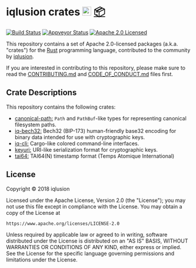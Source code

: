 # iqlusion crates <a href="https://www.iqlusion.io"><img src="https://storage.googleapis.com/iqlusion-prod-web-assets/img/logo/iqlusion-rings-sm.png" alt="iqlusion" width="24" height="24"></a> <a href="https://crates.io">📦</a>

[![Build Status][build-image]][build-link]
[![Appveyor Status][appveyor-image]][appveyor-link]
[![Apache 2.0 Licensed][license-image]][license-link]

[build-image]: https://circleci.com/gh/iqlusioninc/crates.svg?style=shield
[build-link]: https://circleci.com/gh/iqlusioninc/crates
[appveyor-image]: https://ci.appveyor.com/api/projects/status/1ua33q2njho24e9h?svg=true
[appveyor-link]: https://ci.appveyor.com/project/tony-iqlusion/crates
[license-image]: https://img.shields.io/badge/license-Apache2.0-blue.svg
[license-link]: https://github.com/iqlusioninc/crates/blob/master/LICENSE

This repository contains a set of Apache 2.0-licensed packages (a.k.a.  "crates")
for the [Rust](https://www.rust-lang.org/) programming language, contributed
to the community by [iqlusion](https://www.iqlusion.io).

If you are interested in contributing to this repository, please make sure to
read the [CONTRIBUTING.md] and [CODE_OF_CONDUCT.md] files first.

[CONTRIBUTING.md]: https://github.com/iqlusioninc/crates/blob/master/CONTRIBUTING.md
[CODE_OF_CONDUCT.md]: https://github.com/iqlusioninc/crates/blob/master/CODE_OF_CONDUCT.md

## Crate Descriptions

This repository contains the following crates:

* [canonical-path:](https://github.com/iqlusioninc/crates/tree/master/canonical-path)
  `Path` and `PathBuf`-like types for representing canonical filesystem paths.
* [iq-bech32:](https://github.com/iqlusioninc/crates/tree/master/iq-bech32)
  Bech32 (BIP-173) human-friendly base32 encoding for binary data intended for
  use with cryptographic keys.
* [iq-cli:](https://github.com/iqlusioninc/crates/tree/master/iq-cli)
  Cargo-like colored command-line interfaces.
* [keyuri:](https://github.com/iqlusioninc/crates/tree/master/keyuri)
  URI-like serialization format for cryptographic keys.
* [tai64:](https://github.com/iqlusioninc/crates/tree/master/tai64)
  TAI64(N) timestamp format (Temps Atomique International)

## License

Copyright © 2018 iqlusion

Licensed under the Apache License, Version 2.0 (the "License");
you may not use this file except in compliance with the License.
You may obtain a copy of the License at

    https://www.apache.org/licenses/LICENSE-2.0

Unless required by applicable law or agreed to in writing, software
distributed under the License is distributed on an "AS IS" BASIS,
WITHOUT WARRANTIES OR CONDITIONS OF ANY KIND, either express or implied.
See the License for the specific language governing permissions and
limitations under the License.

